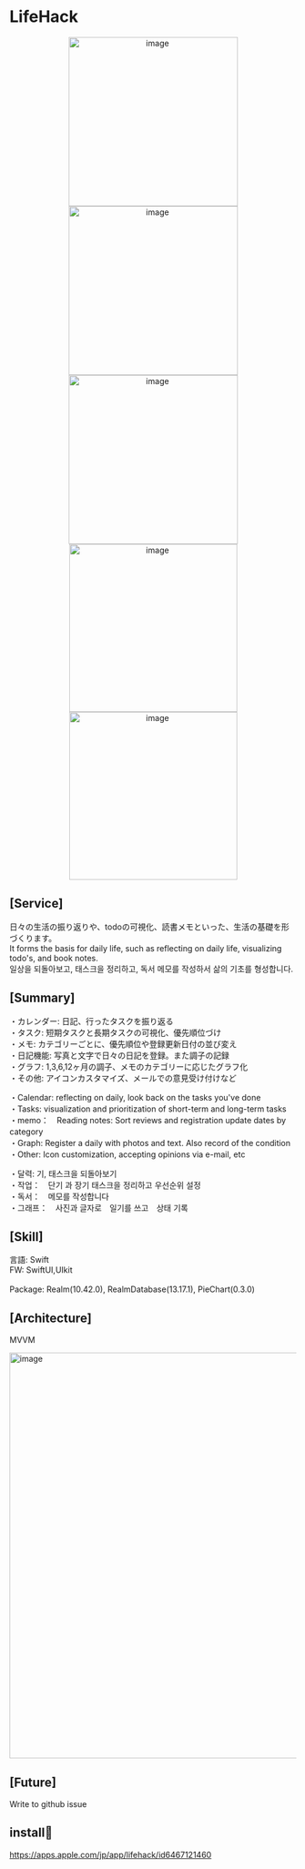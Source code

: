 # LifeHack 

<p align="center">

<img width="297" alt="image" src="https://github.com/rensawamo/LifeHack/assets/106803080/909ca0e7-44b5-4596-8aa6-45c3c6f4aed0">

<img width="297" alt="image" src="https://github.com/rensawamo/LifeHack/assets/106803080/204e0320-039c-41fd-8a95-6381b49cdb1f">

<img width="297" alt="image" src="https://github.com/rensawamo/LifeHack/assets/106803080/0ddf8312-131d-4902-8c04-5a4fb1ef6f57">

<img width="295" alt="image" src="https://github.com/rensawamo/LifeHack/assets/106803080/23721896-c384-456f-94b1-bb1e37c8cc4e">

<img width="295" alt="image" src="https://github.com/rensawamo/LifeHack/assets/106803080/f42301bb-a0c8-4b7b-a580-1f2e545aff00">


</p>


## [Service]
日々の生活の振り返りや、todoの可視化、読書メモといった、生活の基礎を形づくります。<br>
It forms the basis for daily life, such as reflecting on daily life, visualizing todo's, and book notes.<br>
일상을 되돌아보고, 태스크을 정리하고, 독서 메모를 작성하서 삶의 기초를 형성합니다.<br>

## [Summary]
・カレンダー: 日記、行ったタスクを振り返る  <br>
・タスク: 短期タスクと長期タスクの可視化、優先順位づけ  <br>
・メモ: カテゴリーごとに、優先順位や登録更新日付の並び変え  <br>
・日記機能: 写真と文字で日々の日記を登録。また調子の記録  <br>
・グラフ: 1,3,6,12ヶ月の調子、メモのカテゴリーに応じたグラフ化  <br>
・その他: アイコンカスタマイズ、メールでの意見受け付けなど  <br>

・Calendar: reflecting on daily, look back on the tasks you've done <br>
・Tasks: visualization and prioritization of short-term and long-term tasks　<br>
・memo：　Reading notes: Sort reviews and registration update dates by category　<br>
・Graph: Register a daily  with photos and text. Also record of the condition <br>
・Other: Icon customization, accepting opinions via e-mail, etc <br>

・달력: 기, 태스크을 되돌아보기 <br>
・작업：　단기 과 장기 태스크을  정리하고 우선순위 설정　<br>
・독서：　메모를 작성합니다　<br>
・그래프：　사진과 글자로　일기를 쓰고　상태 기록　<br>

## [Skill] <br>
言語: Swift  <br>
FW: SwiftUI,UIkit  <br>  
Package: Realm(10.42.0), RealmDatabase(13.17.1), PieChart(0.3.0)  <br>

## [Architecture] <br>
MVVM

<img width="713" alt="image" src="https://github.com/rensawamo/LifeHack/assets/106803080/f04bc9a1-9962-4ef1-a46d-4a1d7cf19ab8">



## [Future] <br>
Write to github issue<br>


## install🤩
https://apps.apple.com/jp/app/lifehack/id6467121460
